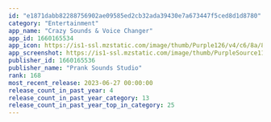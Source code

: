 ```yaml
---
id: "e1871dabb82288756902ae09585ed2cb32ada39430e7a673447f5ced8d1d8780"
category: "Entertainment"
app_name: "Crazy Sounds & Voice Changer"
app_id: 1660165534
app_icon: https://is1-ssl.mzstatic.com/image/thumb/Purple126/v4/c6/8a/88/c68a881e-48df-9d94-2647-edf3ba0b1288/AppIcon-1x_U007emarketing-0-7-0-85-220.png/1024x1024bb.png
app_screenshot: https://is1-ssl.mzstatic.com/image/thumb/PurpleSource116/v4/fc/87/7c/fc877c09-14da-beb2-d192-69167c8a0a65/d4490fc3-9ff2-4177-bc53-5aaa0023ff03_iphone_6.5_00.jpg/1284x2778bb.png
publisher_id: 1660165536
publisher_name: "Prank Sounds Studio"
rank: 168
most_recent_release: 2023-06-27 00:00:00
release_count_in_past_year: 4
release_count_in_past_year_category: 13
release_count_in_past_year_top_in_category: 25
---
```

